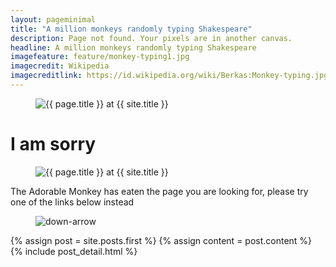 ```yaml
---
layout: pageminimal
title: "A million monkeys randomly typing Shakespeare"
description: Page not found. Your pixels are in another canvas.
headline: A million monkeys randomly typing Shakespeare 
imagefeature: feature/monkey-typing1.jpg
imagecredit: Wikipedia
imagecreditlink: https://id.wikipedia.org/wiki/Berkas:Monkey-typing.jpg
---  
```

<figure>
<img src="{{ site.url }}/images/404.jpg" alt="{{ page.title }} at {{ site.title }}">
</figure>

<div class="text-center">
<h1>I am sorry</h1>
<figure>
<img src="{{ site.url }}/images/sangeh-monkey-forest-10.jpg" alt="{{ page.title }} at {{ site.title }}">
</figure>

<p>The Adorable Monkey has eaten the page you are looking for,
please try one of the links below instead</p>
</div>

<figure>
<img src="{{ site.url }}/images/bg-arrow.png" alt="down-arrow">
</figure>

<!-- Latest post -->
<div class="latest-post">
<p>
	{% assign post = site.posts.first %}
	{% assign content = post.content %}
	{% include post_detail.html %}
</p>
</div>
<!-- end of Latest post -->